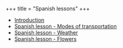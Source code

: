 +++
title = "Spanish lessons"
+++

  - [Introduction](/es/lecci%C3%B3n_introductoria)
  - [Spanish lesson - Modes of
    transportation](/en/Spanish_lesson_-_Modes_of_transportation)
  - [Spanish lesson - Weather](/en/Spanish_lesson_-_Weather)
  - [Spanish lesson - Flowers](/en/Spanish_lesson_-_Flowers)
